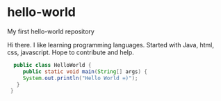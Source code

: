 # hello-world
My first hello-world repository

Hi there. I like learning programming languages. Started with Java, html, css, javascript. Hope to contribute and help.

```java
  public class HelloWorld {
     public static void main(String[] args) {
     System.out.println("Hello World =)");
   }
 }
```
